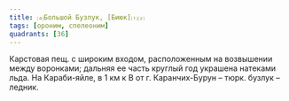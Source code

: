 ```yaml
---
title: ⒜Большой Бузлук, [Биюк]⒯⒵
tags: [ороним, спелеоним]
quadrants: [З6]
---
```


Карстовая пещ. с широким входом, расположенным на возвышении между воронками;
дальняя ее часть круглый год украшена натеками льда. На Караби-яйле, в 1 км к В
от г. Каранчих-Бурун – тюрк. бузлук – ледник.
